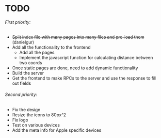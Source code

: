 # TODO

###### First priority:
* ~~Split index file with many pages into many files and pre-load them~~ (danielgur)
* Add all the functionality to the frontend
  * Add all the pages 
  * Implement the javascript function for calculating distance between two coords
* Once static pages are done, need to add dynamic functionality
* Build the server
* Get the frontend to make RPCs to the server and use the response to fill out fields

###### Second priority:
* Fix the design 
* Resize the icons to 80px^2
* Fix logo
* Test on various devices
* Add the meta info for Apple specific devices
